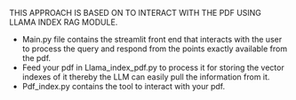 THIS APPROACH IS BASED ON TO INTERACT WITH THE PDF USING LLAMA INDEX RAG MODULE.
  - Main.py file contains the streamlit front end that interacts with the user to process the query and respond from the points exactly available from the pdf.
  - Feed your pdf in Llama_index_pdf.py to process it for storing the vector indexes of it thereby the LLM can easily pull the information from it.
  - Pdf_index.py contains the tool to interact with your pdf.
